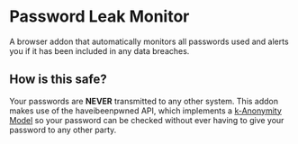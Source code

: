 # Password Leak Monitor

A browser addon that automatically monitors all passwords used and alerts you if it has been included in any data breaches.

## How is this safe?

Your passwords are **NEVER** transmitted to any other system. This addon makes use of the haveibeenpwned API, which implements a [k-Anonymity Model](https://en.wikipedia.org/wiki/K-anonymity) so your password can be checked without ever having to give your password to any other party.
